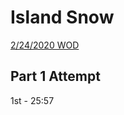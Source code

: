 # Island Snow
[2/24/2020 WOD](http://courses.ics.hawaii.edu/ics314s20/morea/ui-frameworks/experience-islandsnow-semantic.html)


## Part 1 Attempt
1st - 25:57